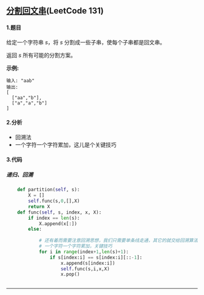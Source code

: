 ## [分割回文串](https://leetcode-cn.com/problems/palindrome-partitioning/)(LeetCode 131)

#### 1.题目

给定一个字符串 *s*，将 *s* 分割成一些子串，使每个子串都是回文串。

返回 *s* 所有可能的分割方案。

**示例:**

```
输入: "aab"
输出:
[
  ["aa","b"],
  ["a","a","b"]
]
```

#### 2.分析

- 回溯法
- 一个字符一个字符累加，这儿是个关键技巧

#### 3.代码

##### 递归、回溯

```python
    def partition(self, s):
        X = []
        self.func(s,0,[],X)
        return X
    def func(self, s, index, x, X):
        if index == len(s):
            X.append(x[:])
        else:
            
            # 还有着而需要注意回溯思想，我们只需要单条线走通，其它的就交给回溯算法本身去工作
            # 一个字符一个字符累加，关键技巧
            for i in range(index+1,len(s)+1):
                if s[index:i] == s[index:i][::-1]:
                    x.append(s[index:i])
                    self.func(s,i,x,X)
                    x.pop()
                    
```

------













